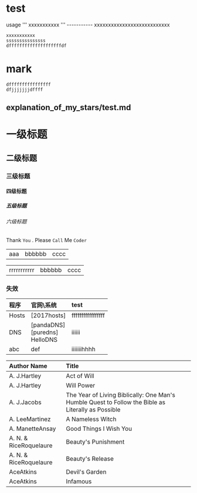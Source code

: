 test
=====
usage
'''
xxxxxxxxxxx
'''
    -----------
        xxxxxxxxxxxxxxxxxxxxxxxxxxx
        
    xxxxxxxxxxx
    sssssssssssssss
    dffffffffffffffffffffdf
mark
=======

    dffffffffffffffff
    dfjjjjjjjdffff
    
explanation_of_my_stars/test.md
------------------------------------


# 一级标题  
## 二级标题  
### 三级标题  
#### 四级标题  
##### 五级标题  
###### 六级标题

Thank `You` . Please `Call` Me `Coder`
<tbody>
<table ><tr><td>
aaa</td></dr><td>bbbbbb</td>
<td>cccc</td>
</table></dr>
<table ><tr><td>
rrrrrrrrrrr</td></dr><td>bbbbbb</td>
<td>cccc</td>
</table>
</tbody>

### 失效
| 程序   |   官网\系统  |  test   |
| :------------ |:------------|:--------------|
|   Hosts   | [2017hosts]|fffffffffffffffff|
|   DNS   | [pandaDNS]<br>[puredns]<br>HelloDNS |iiiiii|
|   abc   | def|iiiiiiihhhh|


|Author Name|Title|
| :------------ |:------------|
| A. J.Hartley|Act of Will|
| A. J.Hartley|Will Power|
| A. J.Jacobs|The Year of Living Biblically: One Man's Humble Quest to Follow the Bible as Literally as Possible|
| A. LeeMartinez|A Nameless Witch|
| A. ManetteAnsay|Good Things I Wish You|
| A. N. & RiceRoquelaure|Beauty's Punishment|
| A. N. & RiceRoquelaure|Beauty's Release|
| AceAtkins|Devil's Garden|
| AceAtkins|Infamous|
